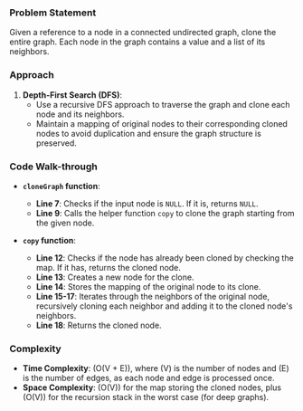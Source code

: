 ### Problem Statement
Given a reference to a node in a connected undirected graph, clone the entire graph. Each node in the graph contains a value and a list of its neighbors.

### Approach
1. **Depth-First Search (DFS)**:
   - Use a recursive DFS approach to traverse the graph and clone each node and its neighbors.
   - Maintain a mapping of original nodes to their corresponding cloned nodes to avoid duplication and ensure the graph structure is preserved.

### Code Walk-through
- **`cloneGraph` function**:
  - **Line 7**: Checks if the input node is `NULL`. If it is, returns `NULL`.
  - **Line 9**: Calls the helper function `copy` to clone the graph starting from the given node.

- **`copy` function**:
  - **Line 12**: Checks if the node has already been cloned by checking the map. If it has, returns the cloned node.
  - **Line 13**: Creates a new node for the clone.
  - **Line 14**: Stores the mapping of the original node to its clone.
  - **Line 15-17**: Iterates through the neighbors of the original node, recursively cloning each neighbor and adding it to the cloned node's neighbors.
  - **Line 18**: Returns the cloned node.

### Complexity
- **Time Complexity**: \(O(V + E)\), where \(V\) is the number of nodes and \(E\) is the number of edges, as each node and edge is processed once.
- **Space Complexity**: \(O(V)\) for the map storing the cloned nodes, plus \(O(V)\) for the recursion stack in the worst case (for deep graphs).
